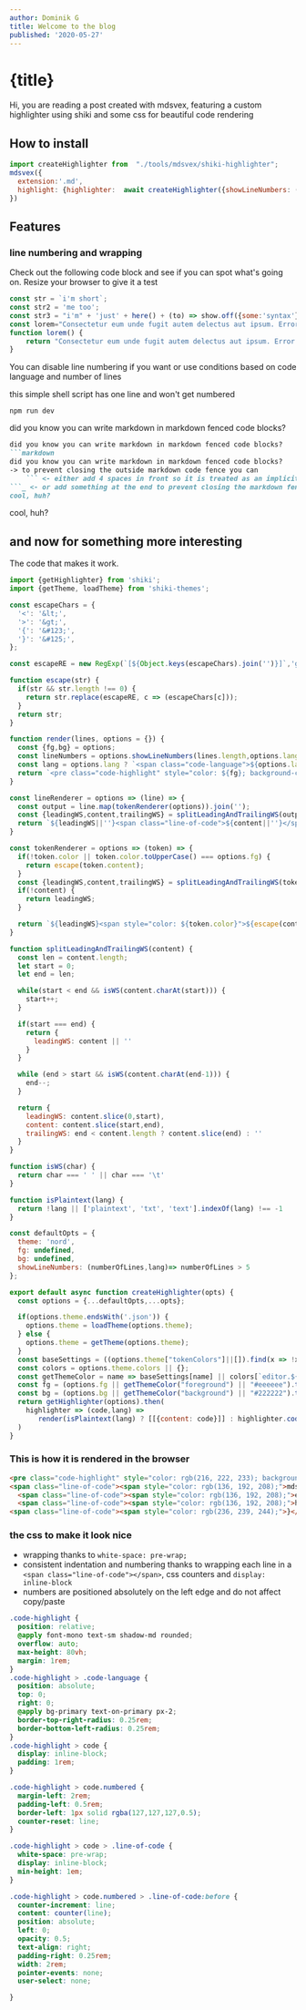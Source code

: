```yaml
---
author: Dominik G
title: Welcome to the blog
published: '2020-05-27'
---
```

# {title}

Hi, you are reading a post created with mdsvex, featuring a custom highlighter using shiki and some css for beautiful code rendering

## How to install
```js
import createHighlighter from  "./tools/mdsvex/shiki-highlighter";
mdsvex({
  extension:'.md',
  highlight: {highlighter:  await createHighlighter({showLineNumbers: (numberOfLines,lang)=> numberOfLines > 3 || ['css','perl'].includes(lang)})}
})
```

## Features

### line numbering and wrapping

Check out the following code block and see if you can spot what's going on.
Resize your browser to give it a test
```js
const str = `i'm short`;
const str2 = 'me too';
const str3 = "i'm" + 'just' + here() + (to) => show.off({some:'syntax'});
const lorem="Consectetur eum unde fugit autem delectus aut ipsum. Error numquam ducimus impedit ut Consectetur eum unde fugit autem delectus aut ipsum. Error numquam ducimus impedit ut";
function lorem() {
    return "Consectetur eum unde fugit autem delectus aut ipsum. Error numquam ducimus impedit ut Consectetur eum unde fugit autem delectus aut ipsum. Error numquam ducimus impedit ut";
}
```

You can disable line numbering if you want or use conditions based on code language and number of lines

this simple shell script has one line and won't get numbered
```shell script
npm run dev
```

did you know you can write markdown in markdown fenced code blocks?
```markdown
did you know you can write markdown in markdown fenced code blocks?
```markdown
did you know you can write markdown in markdown fenced code blocks?
-> to prevent closing the outside markdown code fence you can
    ``` <- either add 4 spaces in front so it is treated as an implicit code block
```_ <- or add something at the end to prevent closing the markdown fence 
cool, huh?
```
cool, huh?


## and now for something more interesting

The code that makes it work.
```js
import {getHighlighter} from 'shiki';
import {getTheme, loadTheme} from 'shiki-themes';

const escapeChars = {
  '<': '&lt;',
  '>': '&gt;',
  '{': '&#123;',
  '}': '&#125;',
};

const escapeRE = new RegExp(`[${Object.keys(escapeChars).join('')}]`,'g');

function escape(str) {
  if(str && str.length !== 0) {
    return str.replace(escapeRE, c => (escapeChars[c]));
  }
  return str;
}

function render(lines, options = {}) {
  const {fg,bg} = options;
  const lineNumbers = options.showLineNumbers(lines.length,options.lang);
  const lang = options.lang ? `<span class="code-language">${options.lang}</span>` : ''
  return `<pre class="code-highlight" style="color: ${fg}; background-color: ${bg}">${lang}<code class="${lineNumbers ? 'numbered':'simple'}">${lines.map(lineRenderer(options)).join('\n')}\n</code></pre>`;
}

const lineRenderer = options => (line) => {
  const output = line.map(tokenRenderer(options)).join('');
  const {leadingWS,content,trailingWS} = splitLeadingAndTrailingWS(output);
  return `${leadingWS||''}<span class="line-of-code">${content||''}</span>${trailingWS||''}`
}

const tokenRenderer = options => (token) => {
  if(!token.color || token.color.toUpperCase() === options.fg) {
    return escape(token.content);
  }
  const {leadingWS,content,trailingWS} = splitLeadingAndTrailingWS(token.content);
  if(!content) {
    return leadingWS;
  }

  return `${leadingWS}<span style="color: ${token.color}">${escape(content)}</span>${trailingWS}`
}

function splitLeadingAndTrailingWS(content) {
  const len = content.length;
  let start = 0;
  let end = len;

  while(start < end && isWS(content.charAt(start))) {
    start++;
  }

  if(start === end) {
    return {
      leadingWS: content || ''
    }
  }

  while (end > start && isWS(content.charAt(end-1))) {
    end--;
  }

  return {
    leadingWS: content.slice(0,start),
    content: content.slice(start,end),
    trailingWS: end < content.length ? content.slice(end) : ''
  }
}

function isWS(char) {
  return char === ' ' || char === '\t'
}

function isPlaintext(lang) {
  return !lang || ['plaintext', 'txt', 'text'].indexOf(lang) !== -1
}

const defaultOpts = {
  theme: 'nord',
  fg: undefined,
  bg: undefined,
  showLineNumbers: (numberOfLines,lang)=> numberOfLines > 5
};

export default async function createHighlighter(opts) {
  const options = {...defaultOpts,...opts};

  if(options.theme.endsWith('.json')) {
    options.theme = loadTheme(options.theme);
  } else {
    options.theme = getTheme(options.theme);
  }
  const baseSettings = ((options.theme["tokenColors"]||[]).find(x => !x.scope)||{settings:{}}).settings;
  const colors = options.theme.colors || {};
  const getThemeColor = name => baseSettings[name] || colors[`editor.${name}`] || colors[name];
  const fg = (options.fg || getThemeColor("foreground") || "#eeeeee").toUpperCase() ;
  const bg = (options.bg || getThemeColor("background") || "#222222").toUpperCase() ;
  return getHighlighter(options).then(
    highlighter => (code,lang) =>
       render(isPlaintext(lang) ? [[{content: code}]] : highlighter.codeToThemedTokens(code, lang), {...options,fg, bg, lang})
  )
}
```

### This is how it is rendered in the browser
```html
<pre class="code-highlight" style="color: rgb(216, 222, 233); background-color: rgb(46, 52, 64);"><span class="code-language">js</span><code class="numbered"><span class="line-of-code"><span style="color: rgb(129, 161, 193);">import</span> <span style="color: rgb(143, 188, 187);">createHighlighter</span> <span style="color: rgb(129, 161, 193);">from</span>  <span style="color: rgb(236, 239, 244);">"</span><span style="color: rgb(163, 190, 140);">./tools/mdsvex/shiki-highlighter</span><span style="color: rgb(236, 239, 244);">"</span><span style="color: rgb(129, 161, 193);">;</span></span>
<span class="line-of-code"><span style="color: rgb(136, 192, 208);">mdsvex</span>(<span style="color: rgb(236, 239, 244);">{</span></span>
  <span class="line-of-code"><span style="color: rgb(136, 192, 208);">extension</span><span style="color: rgb(236, 239, 244);">:</span><span style="color: rgb(236, 239, 244);">'</span><span style="color: rgb(163, 190, 140);">.md</span><span style="color: rgb(236, 239, 244);">'</span><span style="color: rgb(236, 239, 244);">,</span></span>
  <span class="line-of-code"><span style="color: rgb(136, 192, 208);">highlight</span><span style="color: rgb(236, 239, 244);">:</span> <span style="color: rgb(236, 239, 244);">{</span><span style="color: rgb(136, 192, 208);">highlighter</span><span style="color: rgb(236, 239, 244);">:</span>  <span style="color: rgb(129, 161, 193);">await</span> <span style="color: rgb(136, 192, 208);">createHighlighter</span>(<span style="color: rgb(236, 239, 244);">{</span><span style="color: rgb(136, 192, 208);">showLineNumbers</span><span style="color: rgb(236, 239, 244);">:</span> <span style="color: rgb(236, 239, 244);">(</span><span style="color: rgb(216, 222, 233);">numberOfLines</span><span style="color: rgb(236, 239, 244);">,</span><span style="color: rgb(216, 222, 233);">lang</span><span style="color: rgb(236, 239, 244);">)</span><span style="color: rgb(129, 161, 193);">=&gt;</span> <span style="color: rgb(216, 222, 233);">numberOfLines</span> <span style="color: rgb(129, 161, 193);">&gt;</span> <span style="color: rgb(180, 142, 173);">3</span> <span style="color: rgb(129, 161, 193);">||</span> [<span style="color: rgb(236, 239, 244);">'</span><span style="color: rgb(163, 190, 140);">css</span><span style="color: rgb(236, 239, 244);">'</span><span style="color: rgb(236, 239, 244);">,</span><span style="color: rgb(236, 239, 244);">'</span><span style="color: rgb(163, 190, 140);">perl</span><span style="color: rgb(236, 239, 244);">'</span>]<span style="color: rgb(236, 239, 244);">.</span><span style="color: rgb(136, 192, 208);">includes</span>(<span style="color: rgb(216, 222, 233);">lang</span>)<span style="color: rgb(236, 239, 244);">}</span>)<span style="color: rgb(236, 239, 244);">}</span></span>
<span class="line-of-code"><span style="color: rgb(236, 239, 244);">}</span>)</span></code></pre>
```

### the css to make it look nice

* wrapping thanks to `white-space: pre-wrap;`
* consistent indentation and numbering thanks to wrapping each line in a `<span class="line-of-code"></span>`, css counters and `display: inline-block`
* numbers are positioned absolutely on the left edge and do not affect copy/paste

```css
.code-highlight {
  position: relative;
  @apply font-mono text-sm shadow-md rounded;
  overflow: auto;
  max-height: 80vh;
  margin: 1rem;
}
.code-highlight > .code-language {
  position: absolute;
  top: 0;
  right: 0;
  @apply bg-primary text-on-primary px-2;
  border-top-right-radius: 0.25rem;
  border-bottom-left-radius: 0.25rem;
}
.code-highlight > code {
  display: inline-block;
  padding: 1rem;
}

.code-highlight > code.numbered {
  margin-left: 2rem;
  padding-left: 0.5rem;
  border-left: 1px solid rgba(127,127,127,0.5);
  counter-reset: line;
}

.code-highlight > code > .line-of-code {
  white-space: pre-wrap;
  display: inline-block;
  min-height: 1em;
}

.code-highlight > code.numbered > .line-of-code:before {
  counter-increment: line;
  content: counter(line);
  position: absolute;
  left: 0;
  opacity: 0.5;
  text-align: right;
  padding-right: 0.25rem;
  width: 2rem;
  pointer-events: none;
  user-select: none;

}
```


